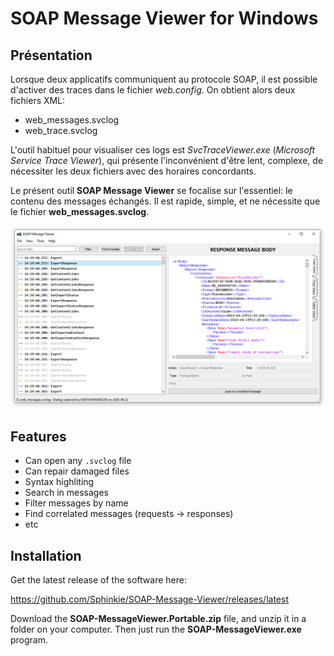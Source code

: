 # SOAP Message Viewer for Windows

## Présentation

Lorsque deux applicatifs communiquent au protocole SOAP, il est possible d'activer des traces dans le fichier *web.config*.
On obtient alors deux fichiers XML:

- web_messages.svclog
- web_trace.svclog

L'outil habituel pour visualiser ces logs est *SvcTraceViewer.exe* (*Microsoft Service Trace Viewer*), qui présente l'inconvénient d'être lent, complexe, de nécessiter les deux fichiers avec des horaires concordants.

Le présent outil **SOAP Message Viewer** se focalise sur l'essentiel: le contenu des messages échangés. Il est rapide, simple, et ne nécessite que le fichier **web_messages.svclog**.

![Screenshot](images/Capture.png)

## Features

* Can open any `.svclog` file
* Can repair damaged files
* Syntax highliting
* Search in messages
* Filter messages by name
* Find  correlated messages (requests → responses)
* etc

## Installation

Get the latest release of the software here:

https://github.com/Sphinkie/SOAP-Message-Viewer/releases/latest

Download the **SOAP-MessageViewer.Portable.zip** file, and unzip it in a folder on your computer. Then just run the **SOAP-MessageViewer.exe** program.